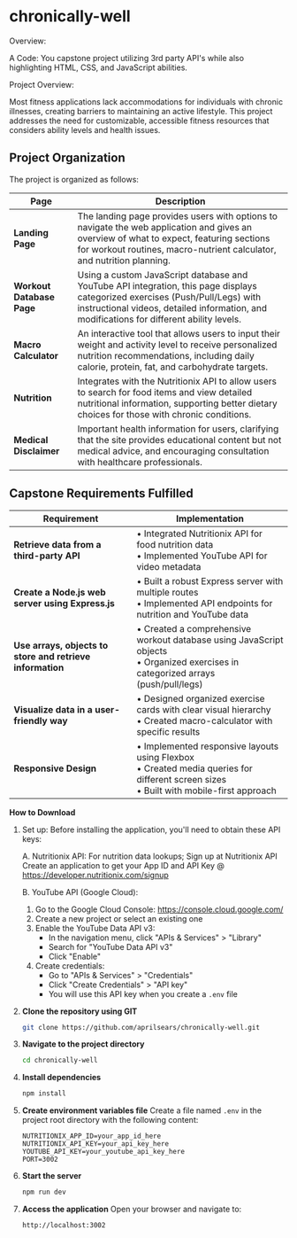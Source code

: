 # chronically-well
Overview:

A Code: You capstone project utilizing 3rd party API's while also highlighting HTML, CSS, and JavaScript abilities.

Project Overview:

Most fitness applications lack accommodations for individuals with chronic illnesses, creating barriers to maintaining an active lifestyle. This project addresses the need for customizable, accessible fitness resources that considers ability levels and health issues.


## Project Organization

The project is organized as follows:

| Page | Description |
|------|-------------|
| **Landing Page** | The landing page provides users with options to navigate the web application and gives an overview of what to expect, featuring sections for workout routines, macro-nutrient calculator, and nutrition planning. |
| **Workout Database Page** | Using a custom JavaScript database and YouTube API integration, this page displays categorized exercises (Push/Pull/Legs) with instructional videos, detailed information, and modifications for different ability levels. |
| **Macro Calculator** | An interactive tool that allows users to input their weight and activity level to receive personalized nutrition recommendations, including daily calorie, protein, fat, and carbohydrate targets. |
| **Nutrition** | Integrates with the Nutritionix API to allow users to search for food items and view detailed nutritional information, supporting better dietary choices for those with chronic conditions. |
| **Medical Disclaimer** | Important health information for users, clarifying that the site provides educational content but not medical advice, and encouraging consultation with healthcare professionals. |


## Capstone Requirements Fulfilled

| Requirement | Implementation |
|-------------|----------------|
| **Retrieve data from a third-party API** | • Integrated Nutritionix API for food nutrition data<br>• Implemented YouTube API for video metadata |
| **Create a Node.js web server using Express.js** | • Built a robust Express server with multiple routes<br>• Implemented API endpoints for nutrition and YouTube data |
| **Use arrays, objects to store and retrieve information** | • Created a comprehensive workout database using JavaScript objects<br>• Organized exercises in categorized arrays (push/pull/legs) |
| **Visualize data in a user-friendly way** | • Designed organized exercise cards with clear visual hierarchy<br>• Created macro-calculator with specific results |
| **Responsive Design** | • Implemented responsive layouts using Flexbox<br>• Created media queries for different screen sizes<br>• Built with mobile-first approach |

**How to Download**
1. Set up: Before installing the application, you'll need to obtain these API keys:

    A. Nutritionix API: For nutrition data lookups; Sign up at Nutritionix API
    Create an application to get your App ID and API Key @ https://developer.nutritionix.com/signup

    B. YouTube API (Google Cloud): 
      1. Go to the Google Cloud Console: https://console.cloud.google.com/
      2. Create a new project or select an existing one
      3. Enable the YouTube Data API v3:
         - In the navigation menu, click "APIs & Services" > "Library"
         - Search for "YouTube Data API v3"
         - Click "Enable"
      4. Create credentials:
         - Go to "APIs & Services" > "Credentials"
         - Click "Create Credentials" > "API key"
         - You will use this API key when you create a `.env` file

2. **Clone the repository using GIT**
   ```bash
   git clone https://github.com/aprilsears/chronically-well.git
   ```

3. **Navigate to the project directory**
   ```bash
   cd chronically-well
   ```

4. **Install dependencies**
   ```bash
   npm install
   ```
5. **Create environment variables file**
   Create a file named `.env` in the project root directory with the following content:

   ```env
   NUTRITIONIX_APP_ID=your_app_id_here
   NUTRITIONIX_API_KEY=your_api_key_here
   YOUTUBE_API_KEY=your_youtube_api_key_here
   PORT=3002
   ```

6. **Start the server**
   ```bash
   npm run dev
   ```

7. **Access the application**
   Open your browser and navigate to:
   ```bash
   http://localhost:3002
   ```